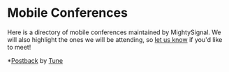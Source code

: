 # Mobile Conferences
Here is a directory of mobile conferences maintained by MightySignal. We will also highlight the ones we will be attending, so [let us know](https://mightysignal.com/#contact) if you'd like to meet!

*[Postback](https://postback2017.splashthat.com/) by [Tune](https://www.tune.com/)


